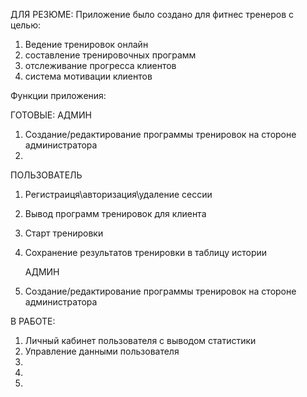 ДЛЯ РЕЗЮМЕ:
Приложение было создано для фитнес тренеров с целью:
1. Ведение тренировок онлайн
2. составление тренировочных программ
3. отслеживание прогресса клиентов
4. система мотивации клиентов
   

Функции приложения:

ГОТОВЫЕ:
АДМИН
1. Создание/редактирование программы тренировок на стороне администратора
2. 

   ПОЛЬЗОВАТЕЛЬ
1. Регистраиця\авторизация\удаление сессии
2. Вывод программ тренировок для клиента
3. Старт тренировки
4. Сохранение результатов тренировки в таблицу истории

   
   АДМИН
1. Создание/редактирование программы тренировок на стороне администратора
   
 




В РАБОТЕ:
1. Личный кабинет пользователя с выводом статистики
2. Управление данными пользователя
3. 
4. 
5. 

